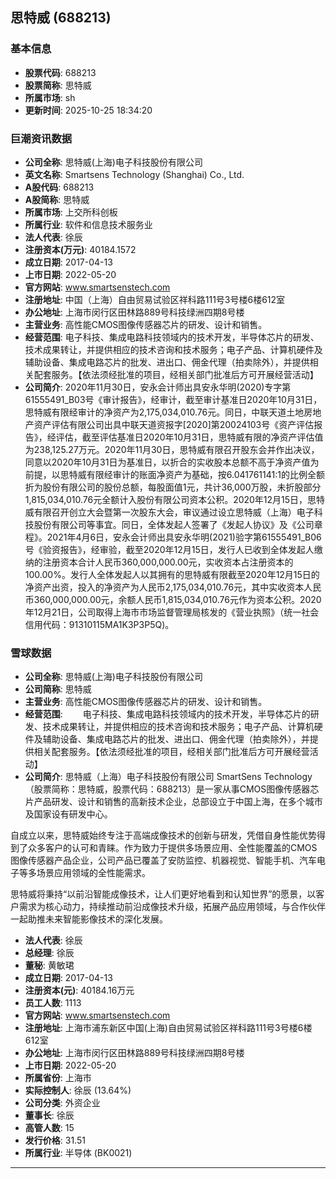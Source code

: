 ## 思特威 (688213)

### 基本信息

- **股票代码**: 688213
- **股票简称**: 思特威
- **所属市场**: sh
- **更新时间**: 2025-10-25 18:34:20

### 巨潮资讯数据

- **公司全称**: 思特威(上海)电子科技股份有限公司
- **英文名称**: Smartsens Technology (Shanghai) Co., Ltd.
- **A股代码**: 688213
- **A股简称**: 思特威
- **所属市场**: 上交所科创板
- **所属行业**: 软件和信息技术服务业
- **法人代表**: 徐辰
- **注册资本(万元)**: 40184.1572
- **成立日期**: 2017-04-13
- **上市日期**: 2022-05-20
- **官方网站**: www.smartsenstech.com
- **注册地址**: 中国（上海）自由贸易试验区祥科路111号3号楼6楼612室
- **办公地址**: 上海市闵行区田林路889号科技绿洲四期8号楼
- **主营业务**: 高性能CMOS图像传感器芯片的研发、设计和销售。
- **经营范围**: 电子科技、集成电路科技领域内的技术开发，半导体芯片的研发、技术成果转让，并提供相应的技术咨询和技术服务；电子产品、计算机硬件及辅助设备、集成电路芯片的批发、进出口、佣金代理（拍卖除外），并提供相关配套服务。【依法须经批准的项目，经相关部门批准后方可开展经营活动】
- **公司简介**: 2020年11月30日，安永会计师出具安永华明(2020)专字第61555491_B03号《审计报告》，经审计，截至审计基准日2020年10月31日，思特威有限经审计的净资产为2,175,034,010.76元。同日，中联天道土地房地产资产评估有限公司出具中联天道资报字[2020]第20024103号《资产评估报告》，经评估，截至评估基准日2020年10月31日，思特威有限的净资产评估值为238,125.27万元。2020年11月30日，思特威有限召开股东会并作出决议，同意以2020年10月31日为基准日，以折合的实收股本总额不高于净资产值为前提，以思特威有限经审计的账面净资产为基础，按6.041761141:1的比例全额折为股份有限公司的股份总额，每股面值1元，共计36,000万股，未折股部分1,815,034,010.76元全额计入股份有限公司资本公积。2020年12月15日，思特威有限召开创立大会暨第一次股东大会，审议通过设立思特威（上海）电子科技股份有限公司等事宜。同日，全体发起人签署了《发起人协议》及《公司章程》。2021年4月6日，安永会计师出具安永华明(2021)验字第61555491_B06号《验资报告》，经审验，截至2020年12月15日，发行人已收到全体发起人缴纳的注册资本合计人民币360,000,000.00元，实收资本占注册资本的100.00%。发行人全体发起人以其拥有的思特威有限截至2020年12月15日的净资产出资，投入的净资产为人民币2,175,034,010.76元，其中实收资本人民币360,000,000.00元，余额人民币1,815,034,010.76元作为资本公积。2020年12月21日，公司取得上海市市场监督管理局核发的《营业执照》（统一社会信用代码：91310115MA1K3P3P5Q)。

### 雪球数据

- **公司全称**: 思特威(上海)电子科技股份有限公司
- **公司简称**: 思特威
- **主营业务**: 高性能CMOS图像传感器芯片的研发、设计和销售。
- **经营范围**: 　　电子科技、集成电路科技领域内的技术开发，半导体芯片的研发、技术成果转让，并提供相应的技术咨询和技术服务；电子产品、计算机硬件及辅助设备、集成电路芯片的批发、进出口、佣金代理（拍卖除外），并提供相关配套服务。【依法须经批准的项目，经相关部门批准后方可开展经营活动】
- **公司简介**: 思特威（上海）电子科技股份有限公司 SmartSens Technology（股票简称：思特威，股票代码：688213）是一家从事CMOS图像传感器芯片产品研发、设计和销售的高新技术企业，总部设立于中国上海，在多个城市及国家设有研发中心。

自成立以来，思特威始终专注于高端成像技术的创新与研发，凭借自身性能优势得到了众多客户的认可和青睐。作为致力于提供多场景应用、全性能覆盖的CMOS图像传感器产品企业，公司产品已覆盖了安防监控、机器视觉、智能手机、汽车电子等多场景应用领域的全性能需求。

思特威将秉持“以前沿智能成像技术，让人们更好地看到和认知世界”的愿景，以客户需求为核心动力，持续推动前沿成像技术升级，拓展产品应用领域，与合作伙伴一起助推未来智能影像技术的深化发展。
- **法人代表**: 徐辰
- **总经理**: 徐辰
- **董秘**: 黄敏珺
- **成立日期**: 2017-04-13
- **注册资本(元)**: 40184.16万元
- **员工人数**: 1113
- **官方网站**: www.smartsenstech.com
- **注册地址**: 上海市浦东新区中国(上海)自由贸易试验区祥科路111号3号楼6楼612室
- **办公地址**: 上海市闵行区田林路889号科技绿洲四期8号楼
- **上市日期**: 2022-05-20
- **所属省份**: 上海市
- **实际控制人**: 徐辰 (13.64%)
- **公司分类**: 外资企业
- **董事长**: 徐辰
- **高管人数**: 15
- **发行价格**: 31.51
- **所属行业**: 半导体 (BK0021)

---